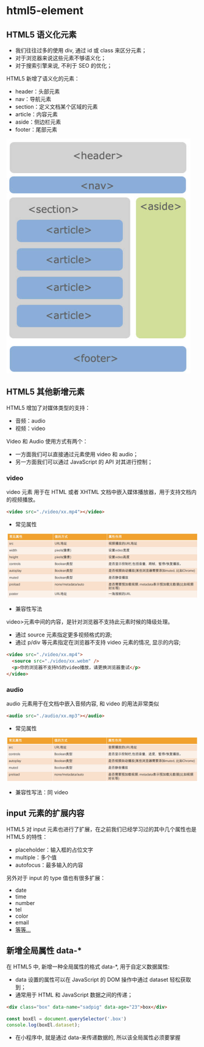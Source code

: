 # html5-element

## HTML5 语义化元素

- 我们往往过多的使用 div, 通过 id 或 class 来区分元素；
- 对于浏览器来说这些元素不够语义化；
- 对于搜索引擎来说, 不利于 SEO 的优化；

HTML5 新增了语义化的元素：

- header：头部元素
- nav：导航元素
- section：定义文档某个区域的元素
- article：内容元素
- aside：侧边栏元素
- footer：尾部元素

![semanticization](/img/web/html/html5-element/semanticization.jpg)

## HTML5 其他新增元素

HTML5 增加了对媒体类型的支持：

- 音频：audio
- 视频：video

Video 和 Audio 使用方式有两个：

- 一方面我们可以直接通过元素使用 video 和 audio；
- 另一方面我们可以通过 JavaScript 的 API 对其进行控制；

### video

video 元素 用于在 HTML 或者 XHTML 文档中嵌入媒体播放器，用于支持文档内的视频播放。

```html
<video src="./video/xx.mp4"></video>
```

- 常见属性

![video](/img/web/html/html5-element/video.jpg)

- 兼容性写法

video>元素中间的内容，是针对浏览器不支持此元素时候的降级处理。

- 通过 source 元素指定更多视频格式的源;
- 通过 p/div 等元素指定在浏览器不支持 video 元素的情况, 显示的内容;

```html
<video src="./video/xx.mp4">
  <source src="./video/xx.webm" />
  <p>你的浏览器不支持h5的video播放，请更换浏览器重试</p>
</video>
```

### audio

audio 元素用于在文档中嵌入音频内容, 和 video 的用法非常类似

```html
<audio src="./audio/xx.mp3"></audio>
```

- 常见属性

![audio](/img/web/html/html5-element/audio.jpg)

- 兼容性写法：同 video

## input 元素的扩展内容

HTML5 对 input 元素也进行了扩展，在之前我们已经学习过的其中几个属性也是 HTML5 的特性：

- placeholder：输入框的占位文字
- multiple：多个值
- autofocus：最多输入的内容

另外对于 input 的 type 值也有很多扩展：

- date
- time
- number
- tel
- color
- email
- [等等...](https://developer.mozilla.org/zh-CN/docs/Web/HTML/Element/Input)

## 新增全局属性 data-\*

在 HTML5 中, 新增一种全局属性的格式 data-\*, 用于自定义数据属性:

- data 设置的属性可以在 JavaScript 的 DOM 操作中通过 dataset 轻松获取到；
- 通常用于 HTML 和 JavaScript 数据之间的传递；

```html
<div class="box" data-name="sadpig" data-age="23">box</div>
```

```javaScript
const boxEl = document.querySelector('.box')
console.log(boxEl.dataset);
```

- 在小程序中, 就是通过 data-来传递数据的, 所以该全局属性必须要掌握

